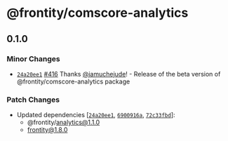 # @frontity/comscore-analytics

## 0.1.0
### Minor Changes



- [`24a20ee1`](https://github.com/frontity/frontity/commit/24a20ee15e65d56f88daac4dd49372072bdd10c6) [#416](https://github.com/frontity/frontity/pull/416) Thanks [@iamuchejude](https://github.com/iamuchejude)! - Release of the beta version of @frontity/comscore-analytics package


### Patch Changes

- Updated dependencies [[`24a20ee1`](https://github.com/frontity/frontity/commit/24a20ee15e65d56f88daac4dd49372072bdd10c6), [`6900916a`](https://github.com/frontity/frontity/commit/6900916ace309d3cc55b9c732124df5d3db96838), [`72c33fbd`](https://github.com/frontity/frontity/commit/72c33fbde5d60de33e7f5c25f081ffd458d15f63)]:
  - @frontity/analytics@1.1.0
  - frontity@1.8.0

